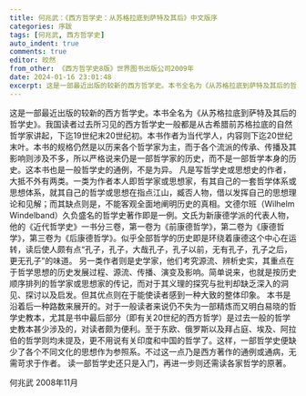 ```yaml
---
title: 何兆武：《西方哲学史：从苏格拉底到萨特及其后》中文版序
categories: 序跋
tags: [何兆武, 西方哲学史]
auto_indent: true
comments: true
editor: 皎然
from_other: 《西方哲学史8版》世界图书出版公司2009年
date: 2024-01-16 23:01:48
excerpt: 这是一部最近出版的较新的西方哲学史。本书全名为《从苏格拉底到萨特及其后的哲学史》。我国读者过去所习见的西方哲学史一般都是从古希腊前苏格拉底的自然哲学家讲起，下迄19世纪末20世纪初。本书作者为当代学人，内容则下迄20世纪末叶。本书的规格仍然是以历来各个哲学家为主，而于各个流派的传承、传播及其影响则涉及不多，所以严格说来仍是一部哲学家的历史，而不是一部哲学本身的历史。这本书也是一般哲学史的通例，不是为异。
---
```

这是一部最近出版的较新的西方哲学史。本书全名为《从苏格拉底到萨特及其后的哲学史》。我国读者过去所习见的西方哲学史一般都是从古希腊前苏格拉底的自然哲学家讲起，下迄19世纪末20世纪初。本书作者为当代学人，内容则下迄20世纪末叶。本书的规格仍然是以历来各个哲学家为主，而于各个流派的传承、传播及其影响则涉及不多，所以严格说来仍是一部哲学家的历史，而不是一部哲学本身的历史。这本书也是一般哲学史的通例，不是为异。
凡是写哲学史或思想史的作者，大抵不外有两类。一类为作者本人即哲学家或思想家，有其自己的一套哲学体系或思想体系，就其自己的哲学或思想在指点江山，臧否人物，借以发挥自己的思想理论和见解；而其缺点则是，不能客观全面地阐明历史的真相。文德尔班（Wilhelm Windelband）久负盛名的哲学史著作即是一例。文氏为新康德学派的代表人物，他的《近代哲学史》一书分三卷，第一卷为《前康德哲学》，第二卷为《康德哲学》，第三卷为《后康德哲学》。似乎全部哲学的历史即是环绕着康德这个中心在运转，读后使人颇有点“孔子，孔子，大哉孔子，孔子以前，无有孔子，孔子之后，更无孔子”的味道。
另一类作者则是史学家，他们考究源流、辨析史实，其重点在于哲学思想的历史发展过程、源流、传播、演变及影响。简单说来，也就是按历史顺序排列的哲学家或思想家的传记，而对于其义理的探究与批判却缺乏深入的洞见、探讨以及启发。但其优点则在于能使读者感到一种大致的整体印象。
本书是沿着后一种路数来展开的。对于一般读者来说仍不失为一部精炼而又明白易晓的哲学史教本，尤其是书中最后部分（即有关20世纪的西方哲学）是过去一般的哲学史教本甚少涉及的，对读者颇为便利。至于东欧、俄罗斯以及拜占庭、埃及、阿拉伯的哲学则均未提及，更不用说有关印度和中国的哲学了。这样，一部哲学史便缺少了各个不同文化的思想作为参照系。不过这一点乃是西方著作的通例或通病，无需苛求于作者。
读一部哲学史还只是入门，再进一步则还需读各家哲学的原著。

何兆武
2008年11月
